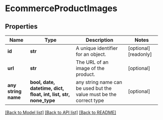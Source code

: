 # EcommerceProductImages


## Properties
Name | Type | Description | Notes
------------ | ------------- | ------------- | -------------
**id** | **str** | A unique identifier for an object. | [optional] [readonly] 
**url** | **str** | The URL of an image of the product. | [optional] 
**any string name** | **bool, date, datetime, dict, float, int, list, str, none_type** | any string name can be used but the value must be the correct type | [optional]

[[Back to Model list]](../../README.md#documentation-for-models) [[Back to API list]](../../README.md#documentation-for-api-endpoints) [[Back to README]](../../README.md)



